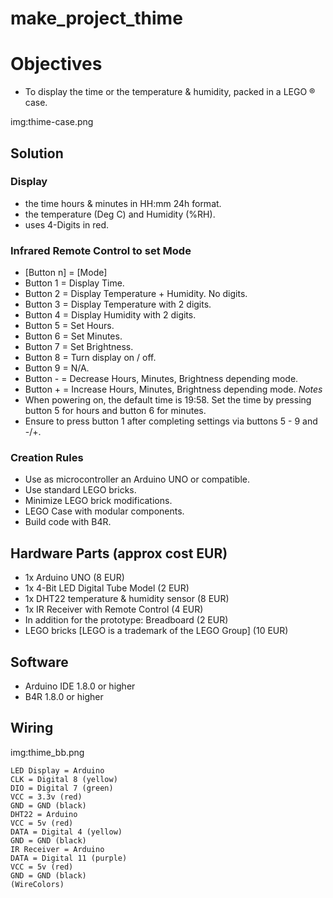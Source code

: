 # make_project_thime

# Objectives
* To display the time or the temperature & humidity, packed in a LEGO ® case.

img:thime-case.png

## Solution
### Display
* the time hours & minutes in HH:mm 24h format.
* the temperature (Deg C) and Humidity (%RH).
* uses 4-Digits in red.
### Infrared Remote Control to set Mode
* [Button n] = [Mode]
* Button 1 = Display Time.
* Button 2 = Display Temperature + Humidity. No digits.
* Button 3 = Display Temperature with 2 digits.
* Button 4 = Display Humidity with 2 digits.
* Button 5 = Set Hours.
* Button 6 = Set Minutes.
* Button 7 = Set Brightness.
* Button 8 = Turn display on / off.
* Button 9 = N/A.
* Button - = Decrease Hours, Minutes, Brightness depending mode.
* Button + = Increase Hours, Minutes, Brightness depending mode.
_Notes_
* When powering on, the default time is 19:58. Set the time by pressing button 5 for hours and button 6 for minutes.
* Ensure to press button 1 after completing settings via buttons 5 - 9 and -/+.

### Creation Rules
* Use as microcontroller an Arduino UNO or compatible.
* Use standard LEGO bricks.
* Minimize LEGO brick modifications.
* LEGO Case with modular components.
* Build code with B4R.

## Hardware Parts (approx cost EUR)
* 1x Arduino UNO (8 EUR)
* 1x 4-Bit LED Digital Tube Model (2 EUR)
* 1x DHT22 temperature & humidity sensor (8 EUR)
* 1x IR Receiver with Remote Control (4 EUR)
* In addition for the prototype: Breadboard (2 EUR)
* LEGO bricks [LEGO is a trademark of the LEGO Group] (10 EUR)

## Software
* Arduino IDE 1.8.0 or higher
* B4R 1.8.0 or higher

## Wiring
img:thime_bb.png

```
LED Display = Arduino
CLK = Digital 8 (yellow)
DIO = Digital 7 (green)
VCC = 3.3v (red)
GND = GND (black)
DHT22 = Arduino
VCC = 5v (red)
DATA = Digital 4 (yellow)
GND = GND (black)
IR Receiver = Arduino
DATA = Digital 11 (purple)
VCC = 5v (red)
GND = GND (black)
(WireColors)
```
